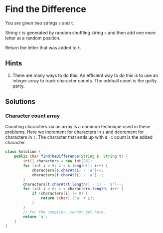 # Find the Difference

You are given two strings `s` and `t`.

String `t` is generated by random shuffling string `s` and then add one more
letter at a random position.

Return the letter that was added to `t`.

## Hints

1. There are many ways to do this. An efficient way to do this is to use an
   integer array to track character counts. The oddball count is the guilty
   party.

## Solutions

### Character count array

Counting characters via an array is a common technique used in these problems.
Here we increment for characters in `s` and decrement for characters in `t`.
The character that ends up with a `-1` count is the added character.

```java
class Solution {
    public char findTheDifference(String s, String t) {
        int[] characters = new int[26];
        for (int i = 0; i < s.length(); i++) {
            characters[s.charAt(i) - 'a']++;
            characters[t.charAt(i) - 'a']--;
        }
        characters[t.charAt(t.length() - 1) - 'a']--;
        for (int i = 0; i < characters.length; i++) {
            if (characters[i] != 0) {
                return (char) ('a' + i);
            }
        }
        // For the compiler, cannot get here.
        return 'a';
    }
}
```
